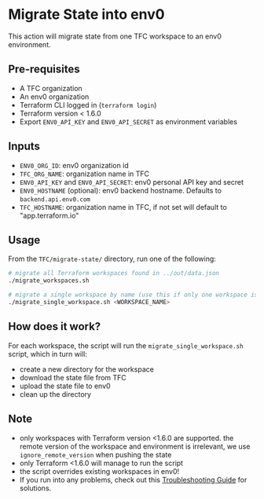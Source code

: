 # Migrate State into env0

This action will migrate state from one TFC workspace to an env0 environment.

## Pre-requisites

- A TFC organization
- An env0 organization
- Terraform CLI logged in (`terraform login`)
- Terraform version < 1.6.0
- Export `ENV0_API_KEY` and `ENV0_API_SECRET` as environment variables

## Inputs

- `ENV0_ORG_ID`: env0 organization id
- `TFC_ORG_NAME`: organization name in TFC
- `ENV0_API_KEY` and `ENV0_API_SECRET`: env0 personal API key and secret
- `ENV0_HOSTNAME` (optional): env0 backend hostname. Defaults to `backend.api.env0.com`
- `TFC_HOSTNAME`: organization name in TFC, if not set will default to "app.terraform.io"

## Usage

From the `TFC/migrate-state/` directory, run one of the following:

```bash
# migrate all Terraform workspaces found in ../out/data.json
./migrate_workspaces.sh

# migrate a single workspace by name (use this if only one workspace is being migrated)
./migrate_single_workspace.sh <WORKSPACE_NAME>
```

## How does it work?

For each workspace, the script will run the `migrate_single_workspace.sh` script, which in turn will:
- create a new directory for the workspace
- download the state file from TFC
- upload the state file to env0
- clean up the directory

## Note

- only workspaces with Terraform version <1.6.0 are supported. the remote version of the workspace and environment is irrelevant, we use `ignore_remote_version` when pushing the state
- only Terraform <1.6.0 will manage to run the script
- the script overrides existing workspaces in env0!
- If you run into any problems, check out this [Troubleshooting Guide](./troubleshooting-guide.md) for solutions. 

